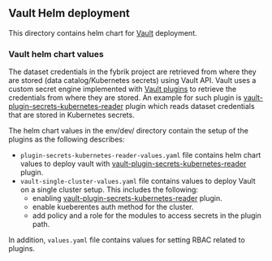 ## Vault Helm deployment

This directory contains helm chart for [Vault](https://www.vaultproject.io/) deployment.

### Vault helm chart values

The dataset credentials in the fybrik project are retrieved from where they are stored (data catalog/Kubernetes secrets) using Vault API. Vault uses a custom secret engine implemented with [Vault plugins](https://www.vaultproject.io/docs/internals/plugins) to retrieve the credentials from where they are stored. An example for such plugin is [vault-plugin-secrets-kubernetes-reader](https://github.com/fybrik/vault-plugin-secrets-kubernetes-reader) plugin which reads dataset credentials that are stored in Kubernetes secrets.

The helm chart values in the env/dev/ directory contain the setup of the plugins as the following describes:

- `plugin-secrets-kubernetes-reader-values.yaml` file contains helm chart values to deploy vault with  [vault-plugin-secrets-kubernetes-reader](https://github.com/fybrik/vault-plugin-secrets-kubernetes-reader) plugin.
- `vault-single-cluster-values.yaml` file contains values to deploy Vault on a single cluster setup. This includes the following:
  - enabling [vault-plugin-secrets-kubernetes-reader](https://github.com/fybrik/vault-plugin-secrets-kubernetes-reader) plugin.
  - enable kueberentes auth method for the cluster.
  - add policy and a role for the modules to access secrets in the plugin path.


In addition, `values.yaml` file contains values for setting RBAC related to plugins.